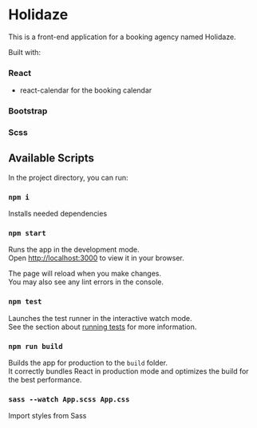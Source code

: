 # Holidaze

This is a front-end application for a booking agency named Holidaze.

Built with:
### React
- react-calendar for the booking calendar
### Bootstrap
### Scss


## Available Scripts

In the project directory, you can run:

### `npm i`
Installs needed dependencies

### `npm start`

Runs the app in the development mode.\
Open [http://localhost:3000](http://localhost:3000) to view it in your browser.

The page will reload when you make changes.\
You may also see any lint errors in the console.

### `npm test`

Launches the test runner in the interactive watch mode.\
See the section about [running tests](https://facebook.github.io/create-react-app/docs/running-tests) for more information.

### `npm run build`

Builds the app for production to the `build` folder.\
It correctly bundles React in production mode and optimizes the build for the best performance.



### `sass --watch App.scss App.css`

Import styles from Sass


